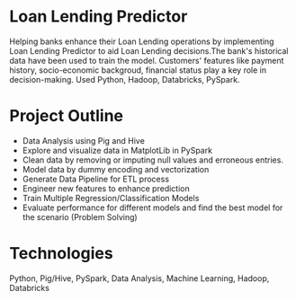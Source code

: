 # Loan Lending Predictor
Helping banks enhance their Loan Lending operations by implementing Loan Lending Predictor to aid Loan Lending decisions.The bank's historical data have been used to train the model. Customers' features like payment history, socio-economic backgroud, financial status play a key role in decision-making. Used Python, Hadoop, Databricks, PySpark. 

# Project Outline 
* Data Analysis using Pig and Hive
* Explore and visualize data in MatplotLib in PySpark 
* Clean data by removing or imputing null values and erroneous entries. 
* Model data by dummy encoding and vectorization  
* Generate Data Pipeline for ETL process
* Engineer new features to enhance prediction 
* Train Multiple Regression/Classification Models 
* Evaluate performance for different models and find the best model for the scenario (Problem Solving)

# Technologies 
Python, Pig/Hive, PySpark, Data Analysis, Machine Learning, Hadoop, Databricks
